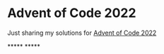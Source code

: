 # Advent of Code 2022
Just sharing my solutions for [Advent of Code 2022](https://adventofcode.com/2022)

\*\*\*\*\*
\*\*\*\*\*
